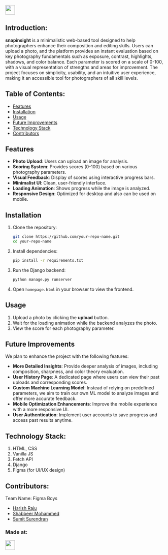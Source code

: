<p align="center">
</p>
<a href="https://weekendofcode.computercodingclub.in/"> <img src="https://i.postimg.cc/njCM24kx/woc.jpg" height=30px> </a>

## Introduction:
**snapinsight** is a minimalistic web-based tool designed to help photographers enhance their composition and editing skills. Users can upload a photo, and the platform provides an instant evaluation based on key photography fundamentals such as exposure, contrast, highlights, shadows, and color balance. Each parameter is scored on a scale of 0-100, with a visual representation of strengths and areas for improvement. The project focuses on simplicity, usability, and an intuitive user experience, making it an accessible tool for photographers of all skill levels. 
  
## Table of Contents:
  - [Features](#features)
  - [Installation](#installation)
  - [Usage](#usage)
  - [Future Improvements](#future-improvements)
  - [Technology Stack](#technology-stack)
  - [Contributors](#contributors)


## Features
- **Photo Upload**: Users can upload an image for analysis.
- **Scoring System**: Provides scores (0-100) based on various photography parameters.
- **Visual Feedback**: Display of scores using interactive progress bars.
- **Minimalist UI**: Clean, user-friendly interface.
- **Loading Animation**: Shows progress while the image is analyzed.
- **Responsive Design**: Optimized for desktop and also can be used on mobile.

## Installation
1. Clone the repository:
   ```sh
   git clone https://github.com/your-repo-name.git
   cd your-repo-name
   ```
2. Install dependencies:
   ```sh
   pip install -r requirements.txt
   ```
3. Run the Django backend:
   ```sh
   python manage.py runserver
   ```
4. Open `homepage.html` in your browser to view the frontend.

## Usage
1. Upload a photo by clicking the **upload** button.
2. Wait for the loading animation while the backend analyzes the photo.
3. View the score for each photography parameter.

## Future Improvements
We plan to enhance the project with the following features:

- **More Detailed Insights**: Provide deeper analysis of images, including composition, sharpness, and color theory evaluation.
- **User History Page**: A dedicated page where users can view their past uploads and corresponding scores.
- **Custom Machine Learning Model**: Instead of relying on predefined parameters, we aim to train our own ML model to analyze images and offer more accurate feedback.
- **Mobile Optimization Enhancements**: Improve the mobile experience with a more responsive UI.
- **User Authentication**: Implement user accounts to save progress and access past results anytime.
  

## Technology Stack:
  1) HTML, CSS
  2) Vanilla JS
  3) Fetch API
  4) Django
  5) Figma (for UI/UX design)
  
## Contributors:

Team Name: Figma Boys

* [Harish Raju](https://github.com/kyrolxg)
* [Shabbeer Mohammed](https://github.com/Shabbeer2513)
* [Sumit Surendran](https://github.com/sumit10866)


### Made at:



<a href="https://weekendofcode.computercodingclub.in/"> <img src="https://i.postimg.cc/Z9fC676j/devjam.jpg" height=30px> </a>
